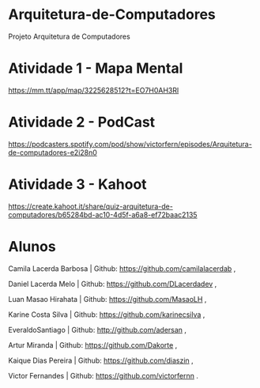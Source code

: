 # Arquitetura-de-Computadores
Projeto Arquitetura de Computadores
# Atividade 1 - Mapa Mental 
https://mm.tt/app/map/3225628512?t=EO7H0AH3Rl
# Atividade 2 - PodCast
https://podcasters.spotify.com/pod/show/victorfern/episodes/Arquitetura-de-computadores-e2i28n0
# Atividade 3 - Kahoot
https://create.kahoot.it/share/quiz-arquitetura-de-computadores/b65284bd-ac10-4d5f-a6a8-ef72baac2135
# Alunos 
Camila Lacerda Barbosa | Github: https://github.com/camilalacerdab ,

Daniel Lacerda Melo | Github: https://github.com/DLacerdadev ,

Luan Masao Hirahata | Github: https://github.com/MasaoLH ,

Karine Costa Silva | Github: https://github.com/karinecsilva ,

EveraldoSantiago | Github: http://github.com/adersan ,

Artur Miranda | Github: https://github.com/Dakorte ,

Kaique Dias Pereira | Github: https://github.com/diaszin ,

Victor Fernandes | Github: https://github.com/victorfernn .
